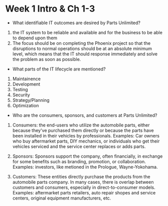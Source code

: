# Week 1    Intro & Ch 1-3

* What identifiable IT outcomes are desired by Parts Unlimited?
1. the IT system to be reliable and available and for the business to be able to depend upon them
2. The focus should be on completing the Phoenix project so that the disruptions to normal operations should be at an absolute minimum level, which means that the IT should response immediately and solve the problem as soon as possible. 


* What parts of the IT lifecycle are mentioned? 
1. Maintainence
2. Development
3. Testing
4. Security
5. Strategy/Planning
6. Optimization

* Who are the consumers, sponsors, and customers at Parts Unlimited? 
1. Consumers: the end-users who utilize the automobile parts, either because they've purchased them directly or because the parts have been installed in their vehicles by professionals. Examples: Car owners who buy aftermarket parts, DIY mechanics, or individuals who get their vehicles serviced and the service center replaces or adds parts.

2. Sponsors: Sponsors support the company, often financially, in exchange for some benefits such as branding, promotion, or collaboration. Examples: investors, like metioned in the Prologue,  Wayne-Yokohama. 

3. Customers: These entities directly purchase the products from the automobile parts company. In many cases, there is overlap between customers and consumers, especially in direct-to-consumer models. Examples: aftermarket parts retailers, auto repair shopes and service centers, original equipment manufacturers, etc. 